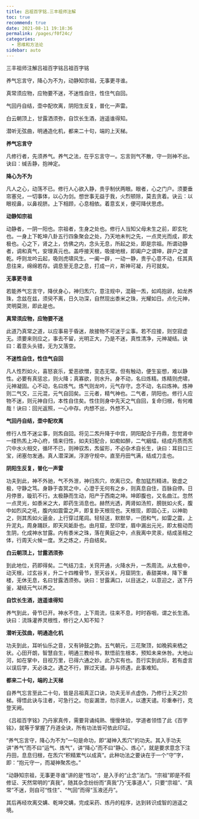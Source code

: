 ```yaml
---
title: 吕祖百字铭.三丰祖师注解
toc: true
recommend: true
date: 2021-08-11 19:18:36
permalink: /pages/f0f24c/
categories:
  - 思维和方法论
sidebar: auto
---
```


三丰祖师注解吕祖百字铭吕祖百字铭



养气忘言守，降心为不为，动静知宗祖，无事更寻谁。

真常须应物，应物要不迷，不迷性自住，性住气自回。

气回丹自结，壶中配坎离，阴阳生反复，普化一声雷。

白云朝顶上，甘露洒须弥，自饮长生酒，逍遥谁得知。

潜听无弦曲，明通造化机，都来二十句，端的上天梯。



**养气忘言守**

凡修行者，先须养气。养气之法，在乎忘言守一。忘言则气不散，守一则神不出。诀曰：缄舌静，抱神定。

**降心为不为**

凡人之心，动荡不已。修行人心欲入静，贵乎制伏两眼。眼者，心之门户。须要垂帘塞兑，一切事体，以心为剑。想世事无益于我，火烈顿除，莫去贪着。诀云：以眼视鼻，以鼻视脐。上下相顾，心息相依。着意玄关，便可降伏思虑。

**动静知宗祖**

动静者，一阴一阳也。宗祖者，生身之处也。修行人当知父母未生之前，即玄牝也。一身上下乾坤八卦五行四象聚会之处，乃天地未判之先，一点灵光而成，即太极也。心之下，肾之上，仿佛之内，念头无息，所起之处，即是宗祖。所谓动静者，调和真气，安理真元也。盖呼接天根，吸接地根，即阖户之谓坤，辟户之谓乾。呼则龙吟云起，吸则虎啸风生。一阖一辟，一动一静，贵乎心意不动，任其真息往来，绵绵若存。调息至无息之息，打成一片，斯神可凝，丹可就矣。

**无事更寻谁**

若能养气忘言守，降伏身心，神归炁穴，意注规中，混融一炁，如鸡抱卵，如龙养珠，念兹在兹，须臾不离，日久功深，自然现出黍米之珠，光耀如日。点化元神，灵明莫测，即此是也。

**真常须应物，应物要不迷**

此道乃真常之道，以应事易于昏迷，故接物不可迷于尘事。若不应接，则空寂虚无。须要来则应之，事去不留，光明正大，乃是不迷，真性清净，元神凝结。诀曰：着意头头错，无为又落空。

**不迷性自住，性住气自回**

凡人性烈如火，喜怒哀乐，爱恶欲憎，变态无常。但有触动，便生妄想，难以静性。必要有真惩忿，则火降；真寡欲，则水升。身不动，名曰炼精。炼精则虎啸，元神凝固。心不动，名曰炼气。炼气则龙吟，元气存守。念不动，名曰炼神。炼神则二气交，三元混，元气自回矣。三元者，精气神也。二气者，阴阳也。修行人应物不迷，则元神自归，本性自住矣。性住则身中先天之气自回，复命归根，有何难哉！诀曰：回光返照，一心中存。内想不出，外想不入。

**气回丹自结，壶中配坎离**

修行人性不迷尘事，则炁自回。将见二炁升降于中宫，阴阳配合于丹鼎，忽觉肾中一缕热炁上冲心府，情来归性，如夫妇配合，如痴如醉，二气絪緼，结成丹质而炁穴中水火相交，循环不已，则神驭炁，炁留形，不必杂术自长生，诀曰：耳目口三宝，闭塞勿发通。真人潜深渊，浮游守规中。直至丹田气满，结成刀圭也。

**阴阳生反复，普化一声雷**

功夫到此，神不外驰，气不外泄，神归炁穴，坎离已交。愈加猛烈精进。致虚之极，守静之笃。身静于杳冥之中，心澄于无何有之乡，则真息自住，百脉自停。日月停景，璇玑不行。太极静而生动，阳产于西南之坤。坤即腹也，又名曲江。忽然一点灵光，如黍米之大，即药生消息也。赫然光透，两肾如汤煎，膀胱如火炙，腹中如烈风之吼，腹内如震雷之声，即复卦天根现也。天根现，即固心王，以神助之，则其炁如火逼金，上行穿过尾闾。轻轻送，默默举，一团和气，如雷之震，上升泥丸，周身踊跃，即天风姤卦也。由月窟，至印堂，眉中漏出元光，即太极动而生阴，化成神水甘露。内有黍米之珠，落在黄庭之中，点我离中灵汞，结成圣相之体，行周天火候一度。烹之炼之，丹自结矣。

**白云朝顶上，甘露洒须弥**

到此地位，药即得矣。二气结刀圭，关窍开通，火降水升，一炁周流。从太极中，动天根，过玄谷关，升二十四椎骨节，至天谷关。月窟阴生，香甜美味，降下重楼，无休无息，名曰甘露洒须弥。诀曰：甘露满口，以目送之，以意迎之，送下丹釜，凝结元气以养之。

**自饮长生酒，逍遥谁得知**

养气到此，骨节已开。神水不住，上下周流，往来不息，时时吞咽，谓之长生酒。诀曰：流珠灌养灵根性，修行之人知不知？

**潜听无弦曲，明通造化机**

功夫到此，耳听仙乐之音，又有钟鼓之韵。五气朝元，三花聚顶，如晚鸦来栖之状。心田开朗，智慧自生，明通三教经书，默悟前生根本，预知未来休咎。大地山河，如在掌中，目视万里，已得六通之妙。此乃实有也。吾行实到此际，若有虚言以误后学，天必诛之。遇之不行，罪过天谴。非与师遇，此事难知。

**都来二十句，端的上天梯**

自养气忘言至此二十句，皆是吕祖真正口诀，功夫无半点虚伪，乃修行上天之阶梯。得悟此诀与注者，可急行之。勿妄漏泄，勿示匪人，以遭天谴。珍重奉行，克登天阙。

《吕祖百字铭》乃丹家真传，需要背诵纯熟、慢慢体验，学道者领悟了此《百字铭》，就等于掌握了丹道全诀，所有功法皆可依此印证。

“养气忘言守，降心为不为”一句是命功，即“凝神入炁穴”的功夫。其入手功夫讲“养气”而不曰“运气、炼气”，讲“降心”而不曰“静心、炼心”，就是要求意念下注丹田，息息归根，在炁穴“积精累气以成真”。此种功法之要诀在于一个“守”字，即：“抱元守一，而凝神聚炁也。”

“动静知宗祖，无事更寻谁”讲的是“性功”，是入手的“止念”法门。“宗祖”即是不假修证、天然常明的“真我”，随其杂念纷纷而“真我”乃“无事道人”，只要“宗祖”、“真常”不迷，则自可“性住”、“气回”而得“玉液还丹”。

其后再经坎离交媾、乾坤交媾，完成采药、炼丹的程序，达到转识成智的逍遥之境。
